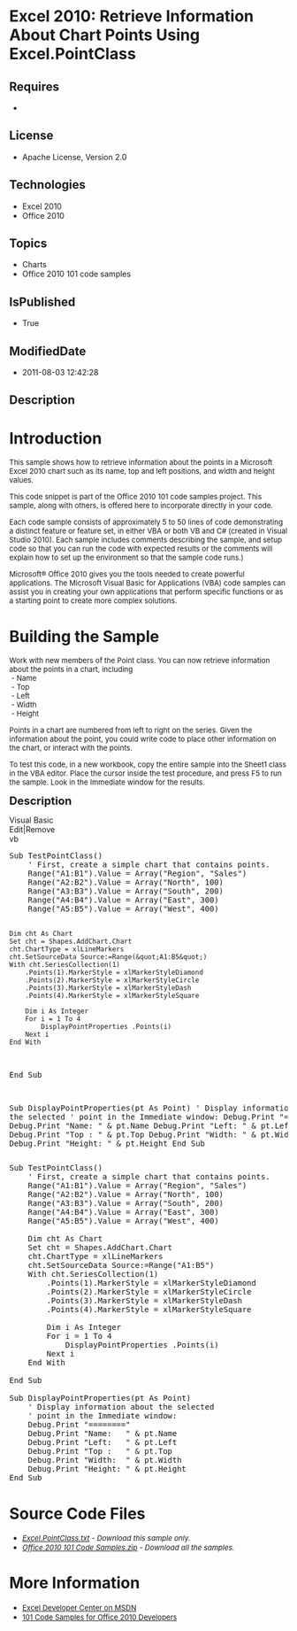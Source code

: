# Excel 2010: Retrieve Information About Chart Points Using Excel.PointClass
## Requires
* 
## License
* Apache License, Version 2.0
## Technologies
* Excel 2010
* Office 2010
## Topics
* Charts
* Office 2010 101 code samples
## IsPublished
* True
## ModifiedDate
* 2011-08-03 12:42:28
## Description

<h1>Introduction</h1>
<p><span style="font-size:small">This sample shows how to retrieve information about the points in a Microsoft Excel 2010 chart such as its name, top and left positions, and width and height values.</span></p>
<p><span style="font-size:small">This code snippet is part of the Office 2010 101 code samples project. This sample, along with others, is offered here to incorporate directly in your code.</span></p>
<p><span style="font-size:small">Each code sample consists of approximately 5 to 50 lines of code demonstrating a distinct feature or feature set, in either VBA or both VB and C# (created in Visual Studio 2010). Each sample includes comments describing the
 sample, and setup code so that you can run the code with expected results or the comments will explain how to set up the environment so that the sample code runs.)</span></p>
<p><span style="font-size:small">Microsoft&reg; Office 2010 gives you the tools needed to create powerful applications. The Microsoft Visual Basic for Applications (VBA) code samples can assist you in creating your own applications that perform specific functions
 or as a starting point to create more complex solutions.</span></p>
<h1><span>Building the Sample</span></h1>
<p><span style="font-size:small">Work with new members of the Point class. You can now retrieve information about the points in a chart, including</span><br>
<span style="font-size:small">&nbsp;- Name</span><br>
<span style="font-size:small">&nbsp;-&nbsp;Top</span><br>
<span style="font-size:small">&nbsp;-&nbsp;Left</span><br>
<span style="font-size:small">&nbsp;-&nbsp;Width</span><br>
<span style="font-size:small">&nbsp;-&nbsp;Height</span></p>
<p><span style="font-size:small">Points in a chart are numbered from left to right on the series. Given the information about the point, you could write code to place other information on the chart, or interact with the points.</span></p>
<p><span style="font-size:small">To test this code, in a new workbook, copy the entire sample into the Sheet1 class in the VBA editor. Place the cursor inside the test procedure, and press F5 to run the sample. Look in the Immediate window for the results.</span></p>
<p><span style="font-size:20px; font-weight:bold">Description</span></p>
<div class="scriptcode">
<div class="pluginEditHolder" pluginCommand="mceScriptCode">
<div class="title"><span>Visual Basic</span></div>
<div class="pluginLinkHolder"><span class="pluginEditHolderLink">Edit</span>|<span class="pluginRemoveHolderLink">Remove</span></div>
<span class="hidden">vb</span>
<pre class="hidden">Sub TestPointClass()
    ' First, create a simple chart that contains points.
    Range(&quot;A1:B1&quot;).Value = Array(&quot;Region&quot;, &quot;Sales&quot;)
    Range(&quot;A2:B2&quot;).Value = Array(&quot;North&quot;, 100)
    Range(&quot;A3:B3&quot;).Value = Array(&quot;South&quot;, 200)
    Range(&quot;A4:B4&quot;).Value = Array(&quot;East&quot;, 300)
    Range(&quot;A5:B5&quot;).Value = Array(&quot;West&quot;, 400)
   
    Dim cht As Chart
    Set cht = Shapes.AddChart.Chart
    cht.ChartType = xlLineMarkers
    cht.SetSourceData Source:=Range(&quot;A1:B5&quot;)
    With cht.SeriesCollection(1)
        .Points(1).MarkerStyle = xlMarkerStyleDiamond
        .Points(2).MarkerStyle = xlMarkerStyleCircle
        .Points(3).MarkerStyle = xlMarkerStyleDash
        .Points(4).MarkerStyle = xlMarkerStyleSquare
       
        Dim i As Integer
        For i = 1 To 4
            DisplayPointProperties .Points(i)
        Next i
    End With
   
End Sub

Sub DisplayPointProperties(pt As Point)
    ' Display information about the selected
    ' point in the Immediate window:
    Debug.Print &quot;========&quot;
    Debug.Print &quot;Name:   &quot; &amp; pt.Name
    Debug.Print &quot;Left:   &quot; &amp; pt.Left
    Debug.Print &quot;Top :   &quot; &amp; pt.Top
    Debug.Print &quot;Width:  &quot; &amp; pt.Width
    Debug.Print &quot;Height: &quot; &amp; pt.Height
End Sub</pre>
<div class="preview">
<pre class="vb"><span class="visualBasic__keyword">Sub</span>&nbsp;TestPointClass()&nbsp;
&nbsp;&nbsp;&nbsp;&nbsp;<span class="visualBasic__com">'&nbsp;First,&nbsp;create&nbsp;a&nbsp;simple&nbsp;chart&nbsp;that&nbsp;contains&nbsp;points.</span>&nbsp;
&nbsp;&nbsp;&nbsp;&nbsp;Range(<span class="visualBasic__string">&quot;A1:B1&quot;</span>).Value&nbsp;=&nbsp;Array(<span class="visualBasic__string">&quot;Region&quot;</span>,&nbsp;<span class="visualBasic__string">&quot;Sales&quot;</span>)&nbsp;
&nbsp;&nbsp;&nbsp;&nbsp;Range(<span class="visualBasic__string">&quot;A2:B2&quot;</span>).Value&nbsp;=&nbsp;Array(<span class="visualBasic__string">&quot;North&quot;</span>,&nbsp;<span class="visualBasic__number">100</span>)&nbsp;
&nbsp;&nbsp;&nbsp;&nbsp;Range(<span class="visualBasic__string">&quot;A3:B3&quot;</span>).Value&nbsp;=&nbsp;Array(<span class="visualBasic__string">&quot;South&quot;</span>,&nbsp;<span class="visualBasic__number">200</span>)&nbsp;
&nbsp;&nbsp;&nbsp;&nbsp;Range(<span class="visualBasic__string">&quot;A4:B4&quot;</span>).Value&nbsp;=&nbsp;Array(<span class="visualBasic__string">&quot;East&quot;</span>,&nbsp;<span class="visualBasic__number">300</span>)&nbsp;
&nbsp;&nbsp;&nbsp;&nbsp;Range(<span class="visualBasic__string">&quot;A5:B5&quot;</span>).Value&nbsp;=&nbsp;Array(<span class="visualBasic__string">&quot;West&quot;</span>,&nbsp;<span class="visualBasic__number">400</span>)&nbsp;
&nbsp;&nbsp;&nbsp;&nbsp;
&nbsp;&nbsp;&nbsp;&nbsp;<span class="visualBasic__keyword">Dim</span>&nbsp;cht&nbsp;<span class="visualBasic__keyword">As</span>&nbsp;Chart&nbsp;
&nbsp;&nbsp;&nbsp;&nbsp;<span class="visualBasic__keyword">Set</span>&nbsp;cht&nbsp;=&nbsp;Shapes.AddChart.Chart&nbsp;
&nbsp;&nbsp;&nbsp;&nbsp;cht.ChartType&nbsp;=&nbsp;xlLineMarkers&nbsp;
&nbsp;&nbsp;&nbsp;&nbsp;cht.SetSourceData&nbsp;Source:=Range(<span class="visualBasic__string">&quot;A1:B5&quot;</span>)&nbsp;
&nbsp;&nbsp;&nbsp;&nbsp;<span class="visualBasic__keyword">With</span>&nbsp;cht.SeriesCollection(<span class="visualBasic__number">1</span>)&nbsp;
&nbsp;&nbsp;&nbsp;&nbsp;&nbsp;&nbsp;&nbsp;&nbsp;.Points(<span class="visualBasic__number">1</span>).MarkerStyle&nbsp;=&nbsp;xlMarkerStyleDiamond&nbsp;
&nbsp;&nbsp;&nbsp;&nbsp;&nbsp;&nbsp;&nbsp;&nbsp;.Points(<span class="visualBasic__number">2</span>).MarkerStyle&nbsp;=&nbsp;xlMarkerStyleCircle&nbsp;
&nbsp;&nbsp;&nbsp;&nbsp;&nbsp;&nbsp;&nbsp;&nbsp;.Points(<span class="visualBasic__number">3</span>).MarkerStyle&nbsp;=&nbsp;xlMarkerStyleDash&nbsp;
&nbsp;&nbsp;&nbsp;&nbsp;&nbsp;&nbsp;&nbsp;&nbsp;.Points(<span class="visualBasic__number">4</span>).MarkerStyle&nbsp;=&nbsp;xlMarkerStyleSquare&nbsp;
&nbsp;&nbsp;&nbsp;&nbsp;&nbsp;&nbsp;&nbsp;&nbsp;
&nbsp;&nbsp;&nbsp;&nbsp;&nbsp;&nbsp;&nbsp;&nbsp;<span class="visualBasic__keyword">Dim</span>&nbsp;i&nbsp;<span class="visualBasic__keyword">As</span>&nbsp;<span class="visualBasic__keyword">Integer</span>&nbsp;
&nbsp;&nbsp;&nbsp;&nbsp;&nbsp;&nbsp;&nbsp;&nbsp;<span class="visualBasic__keyword">For</span>&nbsp;i&nbsp;=&nbsp;<span class="visualBasic__number">1</span>&nbsp;<span class="visualBasic__keyword">To</span>&nbsp;<span class="visualBasic__number">4</span>&nbsp;
&nbsp;&nbsp;&nbsp;&nbsp;&nbsp;&nbsp;&nbsp;&nbsp;&nbsp;&nbsp;&nbsp;&nbsp;DisplayPointProperties&nbsp;.Points(i)&nbsp;
&nbsp;&nbsp;&nbsp;&nbsp;&nbsp;&nbsp;&nbsp;&nbsp;<span class="visualBasic__keyword">Next</span>&nbsp;i&nbsp;
&nbsp;&nbsp;&nbsp;&nbsp;<span class="visualBasic__keyword">End</span>&nbsp;<span class="visualBasic__keyword">With</span>&nbsp;
&nbsp;&nbsp;&nbsp;&nbsp;
<span class="visualBasic__keyword">End</span>&nbsp;<span class="visualBasic__keyword">Sub</span>&nbsp;
&nbsp;
<span class="visualBasic__keyword">Sub</span>&nbsp;DisplayPointProperties(pt&nbsp;<span class="visualBasic__keyword">As</span>&nbsp;Point)&nbsp;
&nbsp;&nbsp;&nbsp;&nbsp;<span class="visualBasic__com">'&nbsp;Display&nbsp;information&nbsp;about&nbsp;the&nbsp;selected</span>&nbsp;
&nbsp;&nbsp;&nbsp;&nbsp;<span class="visualBasic__com">'&nbsp;point&nbsp;in&nbsp;the&nbsp;Immediate&nbsp;window:</span>&nbsp;
&nbsp;&nbsp;&nbsp;&nbsp;Debug.Print&nbsp;<span class="visualBasic__string">&quot;========&quot;</span>&nbsp;
&nbsp;&nbsp;&nbsp;&nbsp;Debug.Print&nbsp;<span class="visualBasic__string">&quot;Name:&nbsp;&nbsp;&nbsp;&quot;</span>&nbsp;&amp;&nbsp;pt.Name&nbsp;
&nbsp;&nbsp;&nbsp;&nbsp;Debug.Print&nbsp;<span class="visualBasic__string">&quot;Left:&nbsp;&nbsp;&nbsp;&quot;</span>&nbsp;&amp;&nbsp;pt.Left&nbsp;
&nbsp;&nbsp;&nbsp;&nbsp;Debug.Print&nbsp;<span class="visualBasic__string">&quot;Top&nbsp;:&nbsp;&nbsp;&nbsp;&quot;</span>&nbsp;&amp;&nbsp;pt.Top&nbsp;
&nbsp;&nbsp;&nbsp;&nbsp;Debug.Print&nbsp;<span class="visualBasic__string">&quot;Width:&nbsp;&nbsp;&quot;</span>&nbsp;&amp;&nbsp;pt.Width&nbsp;
&nbsp;&nbsp;&nbsp;&nbsp;Debug.Print&nbsp;<span class="visualBasic__string">&quot;Height:&nbsp;&quot;</span>&nbsp;&amp;&nbsp;pt.Height&nbsp;
<span class="visualBasic__keyword">End</span>&nbsp;<span class="visualBasic__keyword">Sub</span></pre>
</div>
</div>
</div>
<h1><span>Source Code Files</span></h1>
<ul>
<li><span style="font-size:small"><em><a id="25919" href="/site/view/file/25919/1/Excel.PointClass.txt">Excel.PointClass.txt</a>&nbsp;- Download this sample only.</em></span>
</li><li><span style="font-size:small"><em><a id="25920" href="/site/view/file/25920/1/Office%202010%20101%20Code%20Samples.zip">Office 2010 101 Code Samples.zip</a>&nbsp;- Download all the samples.</em></span>
</li></ul>
<h1>More Information</h1>
<ul>
<li><span style="font-size:small"><a href="http://msdn.microsoft.com/en-us/office/aa905411">Excel Developer Center on MSDN</a></span>
</li><li><span style="font-size:small"><a href="http://msdn.microsoft.com/en-us/office/hh360994">101 Code Samples for Office 2010 Developers</a></span>
</li></ul>
